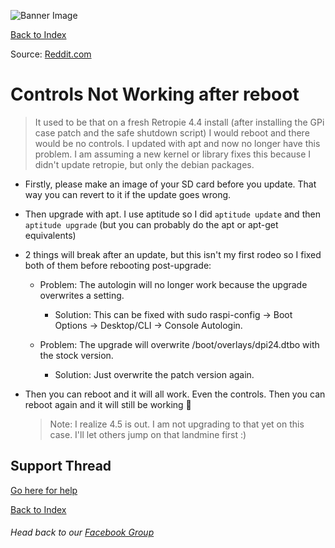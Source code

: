 ![Banner Image](https://sinisterspatula.github.io/RetroflagGpiGuides/images/GuidesBanner.png)

[Back to Index](https://sinisterspatula.github.io/RetroflagGpiGuides/)

Source: [Reddit.com](https://www.reddit.com/r/retroflag_gpi/comments/c8xtq3/solved_controls_not_working_after_a_reboot/)

# Controls Not Working after reboot

  > It used to be that on a fresh Retropie 4.4 install (after installing the GPi case patch and the safe shutdown script) I would reboot and there would be no controls. I updated with apt and now no longer have this problem. I am assuming a new kernel or library fixes this because I didn't update retropie, but only the debian packages.

* Firstly, please make an image of your SD card before you update. That way you can revert to it if the update goes wrong.

* Then upgrade with apt. I use aptitude so I did `aptitude update` and then `aptitude upgrade` (but you can probably do the apt or apt-get equivalents)

* 2 things will break after an update, but this isn't my first rodeo so I fixed both of them before rebooting post-upgrade:

  * Problem: The autologin will no longer work because the upgrade overwrites a setting.
    * Solution: This can be fixed with sudo raspi-config -> Boot Options -> Desktop/CLI -> Console Autologin.

  * Problem: The upgrade will overwrite /boot/overlays/dpi24.dtbo with the stock version.
    * Solution: Just overwrite the patch version again.

* Then you can reboot and it will all work. Even the controls. Then you can reboot again and it will still be working 🎉

  > Note: I realize 4.5 is out. I am not upgrading to that yet on this case. I'll let others jump on that landmine first :)


## Support Thread
[Go here for help](https://www.facebook.com/groups/401660300458844/)

[Back to Index](https://sinisterspatula.github.io/RetroflagGpiGuides/)

###### Head back to our [Facebook Group](https://www.facebook.com/groups/401660300458844/)

